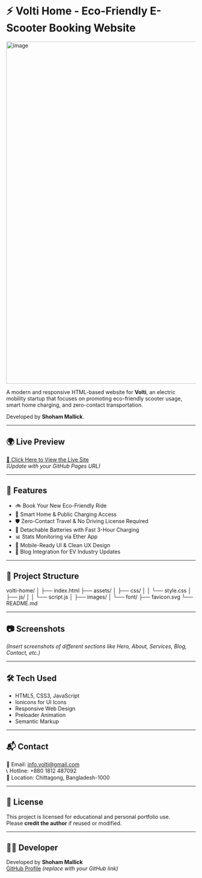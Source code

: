 # ⚡ Volti Home - Eco-Friendly E-Scooter Booking Website
<img width="1912" height="907" alt="image" src="https://github.com/user-attachments/assets/3cfb0cbd-5306-4792-9ff0-7e6383342679" />

A modern and responsive HTML-based website for **Volti**, an electric mobility startup that focuses on promoting eco-friendly scooter usage, smart home charging, and zero-contact transportation.

Developed by **Shoham Mallick**.

---

## 🌍 Live Preview

[🔗 Click Here to View the Live Site](https://your-username.github.io/volti-home/)  
*(Update with your GitHub Pages URL)*

---

## 🚀 Features

- 🚲 Book Your New Eco-Friendly Ride
- 🔌 Smart Home & Public Charging Access
- 🛡️ Zero-Contact Travel & No Driving License Required
- 🔋 Detachable Batteries with Fast 3-Hour Charging
- 📊 Stats Monitoring via Ether App
- 📱 Mobile-Ready UI & Clean UX Design
- 📰 Blog Integration for EV Industry Updates

---

## 📁 Project Structure
volti-home/
│
├── index.html 
├── assets/
│ ├── css/
│ │ └── style.css
│ ├── js/
│ │ └── script.js
│ ├── images/
│ └── font/
├── favicon.svg
└── README.md


---

## 📷 Screenshots

*(Insert screenshots of different sections like Hero, About, Services, Blog, Contact, etc.)*

---

## 🛠️ Tech Used

- HTML5, CSS3, JavaScript
- Ionicons for UI Icons
- Responsive Web Design
- Preloader Animation
- Semantic Markup

---

## 📬 Contact

📧 Email: [info.volti@gmail.com](mailto:info.volti@gmail.com)  
📞 Hotline: +880 1812 487092  
📍 Location: Chittagong, Bangladesh-1000

---

## 💼 License

This project is licensed for educational and personal portfolio use.  
Please **credit the author** if reused or modified.

---

## 👨‍💻 Developer

Developed by **Shoham Mallick**  
[GitHub Profile](https://github.com/your-username) *(replace with your GitHub link)*


